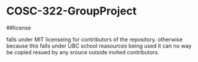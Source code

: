 # COSC-322-GroupProject

##license 

falls under MIT licenseing  for contributors of the repository. otherwise because this falls under UBC school reasources being used it can no way be copied resued by any
srouce outside invited contributors. 
